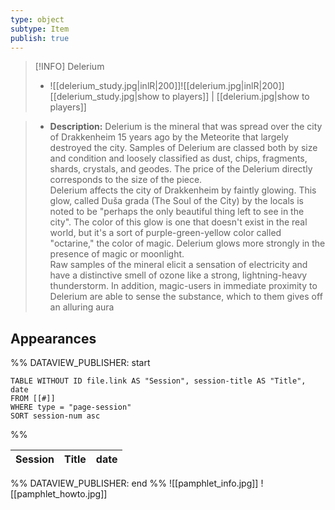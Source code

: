 ```yaml
---
type: object
subtype: Item
publish: true
---
```


>[!INFO] Delerium
>- ![[delerium_study.jpg|inlR|200]]![[delerium.jpg|inlR|200]]
<br/> [[delerium_study.jpg|show to players]] | [[delerium.jpg|show to players]]

> - **Description:** Delerium is the mineral that was spread over the city of Drakkenheim 15 years ago by the Meteorite that largely destroyed the city. Samples of Delerium are classed both by size and condition and loosely classified as dust, chips, fragments, shards, crystals, and geodes. The price of the Delerium directly corresponds to the size of the piece. 
<br/>Delerium affects the city of Drakkenheim by faintly glowing. This glow, called Duša grada (The Soul of the City) by the locals is noted to be "perhaps the only beautiful thing left to see in the city". The color of this glow is one that doesn't exist in the real world, but it's a sort of purple-green-yellow color called "octarine," the color of magic. Delerium glows more strongly in the presence of magic or moonlight. 
<br/>Raw samples of the mineral elicit a sensation of electricity and have a distinctive smell of ozone like a strong, lightning-heavy thunderstorm. In addition, magic-users in immediate proximity to Delerium are able to sense the substance, which to them gives off an alluring aura

## Appearances
%% DATAVIEW_PUBLISHER: start
```dataview
TABLE WITHOUT ID file.link AS "Session", session-title AS "Title", date
FROM [[#]]
WHERE type = "page-session"
SORT session-num asc
```
%%

| Session | Title | date |
| ------- | ----- | ---- |

%% DATAVIEW_PUBLISHER: end %%
![[pamphlet_info.jpg]]
![[pamphlet_howto.jpg]]